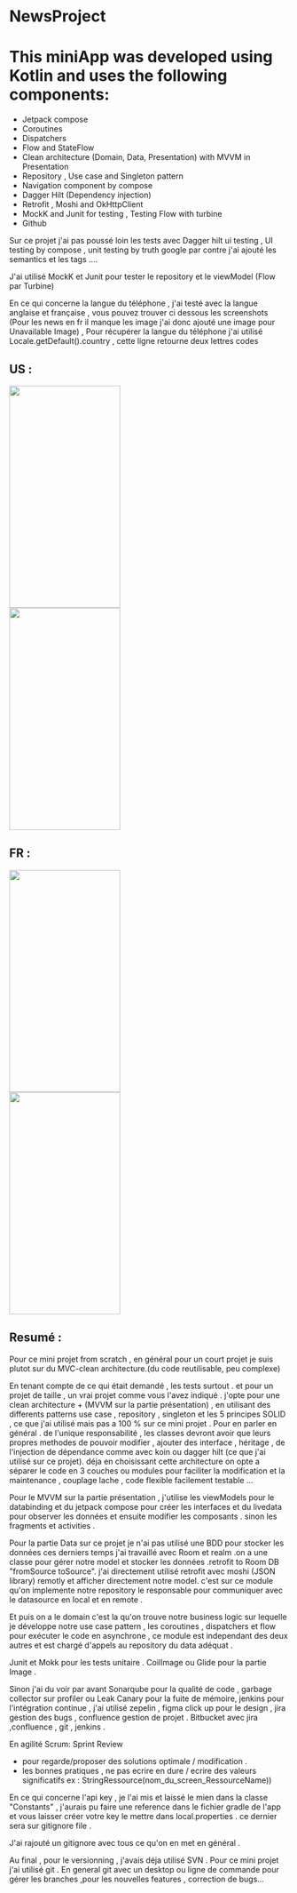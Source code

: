 # NewsProject

# This miniApp was developed using Kotlin and uses the following components:
- Jetpack compose
- Coroutines 
- Dispatchers
- Flow and StateFlow
- Clean architecture (Domain, Data, Presentation) with MVVM in Presentation
- Repository , Use case and Singleton pattern
- Navigation component by compose
- Dagger Hilt (Dependency injection)
- Retrofit , Moshi and OkHttpClient
- MockK and Junit for testing , Testing Flow with turbine
- Github

Sur ce projet j'ai pas poussé loin les tests avec Dagger hilt ui testing , UI testing by compose , unit testing by truth google par contre j'ai ajouté les semantics et les tags ....

J'ai utilisé MockK et Junit pour tester le repository et le viewModel (Flow par Turbine)

En ce qui concerne la langue du téléphone , j'ai testé avec la langue anglaise et française , vous pouvez trouver ci dessous les screenshots (Pour les news en fr il manque les image j'ai donc ajouté une image pour Unavailable Image) , Pour récupérer la langue du téléphone j'ai utilisé Locale.getDefault().country , cette ligne retourne deux lettres codes 

## US :

<div display="flex">
	<div padding="5px" float="left">
<img src="https://user-images.githubusercontent.com/105220639/236853975-bcf74ec3-8c2e-4818-94e2-7f7a10f25eb0.png" width="200" height="400"/>  
	</div>
	<div padding="5px" float="left">
<img src="https://user-images.githubusercontent.com/105220639/236866173-dd30f197-165e-4589-86eb-6f4199c1a022.png" width="200" height="400"/>
	</div>

</div>
 


## FR : 

<div display="flex">
	<div padding="5px" float="left">
<img src="https://user-images.githubusercontent.com/105220639/236854267-70a3bf42-1596-4d6f-b0b1-c242599820e1.png" width="200" height="400"> 
	</div>
	<div padding="5px" float="left">
<img src="https://user-images.githubusercontent.com/105220639/236854359-2ffc5294-5927-4bd9-9477-dbea0d5232fd.png" width="200" height="400">
	</div>

</div>


## Resumé : 

Pour ce mini projet from scratch , en général pour un court projet je suis plutot sur du MVC-clean architecture.(du code reutilisable, peu complexe)

En tenant compte de ce qui était demandé , les tests surtout . et pour un projet de taille , un vrai projet comme vous l'avez indiqué . j'opte pour une clean architecture + (MVVM sur la partie présentation) , en utilisant des differents patterns use case , repository , singleton et les 5  principes SOLID , ce que j'ai utilisé mais pas a 100 % sur ce mini projet .
Pour en parler en général . de l'unique responsabilité , les classes devront avoir que leurs propres methodes de pouvoir modifier , ajouter des interface , héritage , de l'injection de dépendance comme avec koin ou dagger hilt (ce que j'ai utilisé sur ce projet). déja en choisissant cette architecture on opte a séparer le code en 3 couches ou modules pour faciliter la modification et la maintenance , couplage lache , code flexible facilement testable ... 


Pour le MVVM sur la partie présentation , j'utilise les viewModels pour le databinding et du jetpack compose pour créer les interfaces et du livedata pour observer les données et ensuite modifier les composants . sinon les fragments et activities . 

Pour la partie Data sur ce projet je n'ai pas utilisé une BDD pour stocker les données ces derniers temps j'ai travaillé avec Room et realm .on a une classe pour gérer notre model et stocker  les données .retrofit to  Room DB "fromSource toSource". j'ai directement utilisé retrofit avec moshi (JSON library) remotly et afficher directement notre model. c'est sur ce module qu'on implemente notre repository le responsable pour communiquer avec le datasource en local et en remote  .

Et puis on a le domain c'est la qu'on trouve notre business logic sur lequelle je développe notre use case pattern , les coroutines , dispatchers et flow pour exécuter le code en asynchrone , ce module est independant des deux autres et est chargé d'appels au repository du data adéquat .

Junit et Mokk pour les tests unitaire . CoilImage ou Glide pour la partie Image .


Sinon j'ai du voir par avant Sonarqube pour la qualité de code , garbage collector sur profiler ou Leak Canary pour la fuite de mémoire, jenkins pour l'intégration continue , j'ai utilisé zepelin , figma click up pour le design , jira gestion des bugs , confluence gestion de projet .
Bitbucket avec jira ,confluence , git , jenkins .

En agilité Scrum:
Sprint Review 
- pour regarde/proposer des solutions optimale / modification .
- les bonnes pratiques , ne pas ecrire en dure / ecrire des valeurs significatifs ex : StringRessource(nom_du_screen_RessourceName))

En ce qui concerne l'api key , je l'ai mis et laissé le mien dans la classe "Constants" , j'aurais pu faire une reference dans le fichier gradle de l'app et vous laisser créer votre key le mettre dans local.properties . ce dernier sera sur gitignore file .

J'ai rajouté un gitignore avec tous ce qu'on en met en général .

Au final , pour le versionning , j'avais déja utilisé SVN .
Pour ce mini projet j'ai utilisé git .
En general git avec un desktop ou ligne de commande pour gérer les branches  ,pour les nouvelles features , correction de bugs...